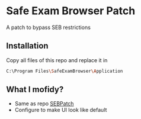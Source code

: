 # Safe Exam Browser Patch

A patch to bypass SEB restrictions

## Installation

Copy all files of this repo and replace it in 

```bash
C:\Program Files\SafeExamBrowser\Application
```

## What I mofidy?

- Same as repo [SEBPatch](https://github.com/school-cheating/SEBPatch)
- Configure to make UI look like default